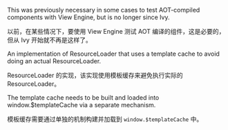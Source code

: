 This was previously necessary in some cases to test AOT-compiled components with View
    Engine, but is no longer since Ivy.

以前，在某些情况下，要使用 View Engine 测试 AOT 编译的组件，这是必要的，但从 Ivy
开始就不再是这样了。

An implementation of ResourceLoader that uses a template cache to avoid doing an actual
ResourceLoader.

ResourceLoader 的实现，该实现使用模板缓存来避免执行实际的 ResourceLoader。

The template cache needs to be built and loaded into window.$templateCache
via a separate mechanism.

模板缓存需要通过单独的机制构建并加载到 `window.$templateCache` 中。